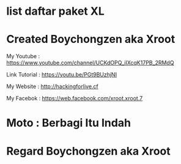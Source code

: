 # list daftar paket XL

# Created Boychongzen aka Xroot


My Youtube    : https://www.youtube.com/channel/UCKdOPQ_iIXcqK17PB_2RMdQ

Link Tutorial : https://youtu.be/PGt9BUzhjNI

My Website    : http://hackingforlive.cf

My Facebok    : https://web.facebook.com/xroot.xroot.7

# Moto : Berbagi Itu Indah

# Regard Boychongzen aka Xroot
